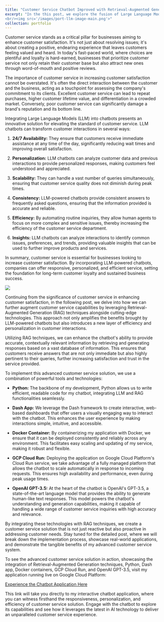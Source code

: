 ```yaml
---
title: "Customer Service Chatbot Improved with Retrieval-Augmented Generation Technology"
excerpt: "In the this post, we explore the fusion of Large Language Models (LLM) with Retrieval-Augmented Generation (RAG) to revolutionize customer service applications. We detail how to create intuitive, interactive visualizations using Plotly Dash, enhance AI's understanding and response generation with LangChain, and ensure smooth deployment using Docker containers. The post also guides you through deploying the application on Google Cloud Platform (GCP) Cloud Run for scalable, efficient customer service solutions. This concise guide is essential for those looking to leverage cutting-edge AI and cloud technologies in customer service.<br/>
<br/><img src='/images/port-llm-image-main.png'>"
collection: portfolio
---
```


Customer service stands as a critical pillar for businesses aiming to enhance customer satisfaction. It's not just about resolving issues; it's about creating a positive, endearing experience that leaves customers feeling valued and heard. In today's fast-paced world, where choices are plentiful and loyalty is hard-earned, businesses that prioritize customer service not only retain their customer base but also attract new ones through word-of-mouth and positive reviews.

The importance of customer service in increasing customer satisfaction cannot be overstated. It's often the direct interaction between the customer and the business, acting as a touchpoint for assessing the company's commitment to its clients. Excellent customer service can lead to repeat purchases, higher customer lifetime value, and differentiation in a crowded market. Conversely, poor customer service can significantly damage a brand's reputation and its bottom line.

Integrating Large Language Models (LLM) into chatbots presents an innovative solution for elevating the standard of customer service. LLM chatbots can transform customer interactions in several ways:

1. **24/7 Availability:** They ensure that customers receive immediate assistance at any time of the day, significantly reducing wait times and improving overall satisfaction.

2. **Personalization:** LLM chatbots can analyze customer data and previous interactions to provide personalized responses, making customers feel understood and appreciated.

3. **Scalability:** They can handle a vast number of queries simultaneously, ensuring that customer service quality does not diminish during peak times.

4. **Consistency:** LLM-powered chatbots provide consistent answers to frequently asked questions, ensuring that the information provided is accurate and reliable.

5. **Efficiency:** By automating routine inquiries, they allow human agents to focus on more complex and sensitive issues, thereby increasing the efficiency of the customer service department.

6. **Insights:** LLM chatbots can analyze interactions to identify common issues, preferences, and trends, providing valuable insights that can be used to further improve products and services.

In summary, customer service is essential for businesses looking to increase customer satisfaction. By incorporating LLM-powered chatbots, companies can offer responsive, personalized, and efficient service, setting the foundation for long-term customer loyalty and sustained business success.


<img src="/images/port-llm_rs.jpg" style="float:middle">


Continuing from the significance of customer service in enhancing customer satisfaction, in the following post, we delve into how we can further augment customer service capabilities by leveraging Retrieval-Augmented Generation (RAG) techniques alongside cutting-edge technologies. This approach not only amplifies the benefits brought by LLM-powered chatbots but also introduces a new layer of efficiency and personalization in customer interactions.

Utilizing RAG techniques, we can enhance the chatbot's ability to provide accurate, contextually relevant information by retrieving and generating responses based on a vast database of information. This ensures that customers receive answers that are not only immediate but also highly pertinent to their queries, further increasing satisfaction and trust in the service provided.

To implement this advanced customer service solution, we use a combination of powerful tools and technologies:

- **Python:** The backbone of my development, Python allows us to write efficient, readable code for my chatbot, integrating LLM and RAG functionalities seamlessly.

- **Dash App:** We leverage the Dash framework to create interactive, web-based dashboards that offer users a visually engaging way to interact with the chatbot. This enhances the user experience by making interactions simple, intuitive, and accessible.

- **Docker Container:** By containerizing my application with Docker, we ensure that it can be deployed consistently and reliably across any environment. This facilitates easy scaling and updating of my service, making it robust and flexible.

- **GCP Cloud Run:** Deploying the application on Google Cloud Platform's Cloud Run service, we take advantage of a fully managed platform that allows the chatbot to scale automatically in response to incoming requests. This ensures high availability and performance, even during peak usage times.

- **OpenAI GPT-3.5:** At the heart of the chatbot is OpenAI's GPT-3.5, a state-of-the-art language model that provides the ability to generate human-like text responses. This model powers the chatbot's understanding and generation capabilities, making it capable of handling a wide range of customer service inquiries with high accuracy and relevance.

By integrating these technologies with RAG techniques, we create a customer service solution that is not just reactive but also proactive in addressing customer needs. Stay tuned for the detailed post, where we will break down the implementation process, showcase real-world applications, and demonstrate the tangible benefits of my advanced customer service system.

To see the advanced customer service solution in action, showcasing the integration of Retrieval-Augmented Generation techniques, Python, Dash app, Docker containers, GCP Cloud Run, and OpenAI GPT-3.5, visit my application running live on Google Cloud Platform:

[Experience the Chatbot Application Here](https://gitpage-llm-avtdim7niq-uc.a.run.app/)

This link will take you directly to my interactive chatbot application, where you can witness firsthand the responsiveness, personalization, and efficiency of customer service solution. Engage with the chatbot to explore its capabilities and see how it leverages the latest in AI technology to deliver an unparalleled customer service experience.